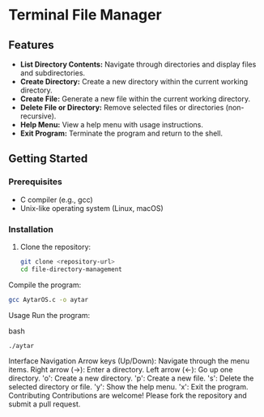 # Terminal File Manager

## Features

- **List Directory Contents:** Navigate through directories and display files and subdirectories.
- **Create Directory:** Create a new directory within the current working directory.
- **Create File:** Generate a new file within the current working directory.
- **Delete File or Directory:** Remove selected files or directories (non-recursive).
- **Help Menu:** View a help menu with usage instructions.
- **Exit Program:** Terminate the program and return to the shell.

## Getting Started

### Prerequisites

- C compiler (e.g., gcc)
- Unix-like operating system (Linux, macOS)

### Installation

1. Clone the repository:
   ```bash
   git clone <repository-url>
   cd file-directory-management
   ```
Compile the program:
```bash
gcc AytarOS.c -o aytar
```
Usage
Run the program:

bash
```bash
./aytar
```
Interface Navigation
Arrow keys (Up/Down): Navigate through the menu items.
Right arrow (->): Enter a directory.
Left arrow (<-): Go up one directory.
'o': Create a new directory.
'p': Create a new file.
's': Delete the selected directory or file.
'y': Show the help menu.
'x': Exit the program.
Contributing
Contributions are welcome! Please fork the repository and submit a pull request.
